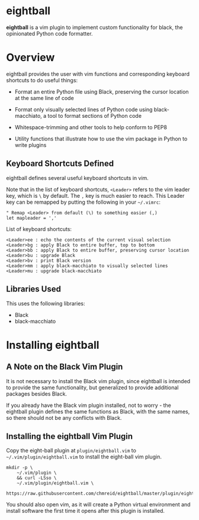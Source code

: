 # eightball

**eightball** is a vim plugin to implement custom functionality for black, the
opinionated Python code formatter.

# Overview

eightball provides the user with vim functions and
corresponding keyboard shortcuts to do useful things:

* Format an entire Python file using Black, preserving
  the cursor location at the same line of code

* Format only visually selected lines of Python code
  using black-macchiato, a tool to format sections of 
  Python code

* Whitespace-trimming and other tools to help conform
  to PEP8

* Utility functions that illustrate how to use the vim package
  in Python to write plugins

## Keyboard Shortcuts Defined

eightball defines several useful keyboard shortcuts
in vim. 

Note that in the list of keyboard shortcuts, `<Leader>`
refers to the vim leader key, which is `\` by default.
The `,` key is much easier to reach. This Leader key
can be remapped by putting the following in your `~/.vimrc`:

```
" Remap <Leader> from default (\) to something easier (,)
let mapleader = ','
```

List of keyboard shortcuts:

```
<Leader>ee : echo the contents of the current visual selection
<Leader>bg : apply Black to entire buffer, top to bottom
<Leader>bb : apply Black to entire buffer, preserving cursor location
<Leader>bu : upgrade Black
<Leader>bv : print Black version
<Leader>mm : apply black-macchiato to visually selected lines
<Leader>mu : upgrade black-macchiato
```

## Libraries Used

This uses the following libraries:

* Black
* black-macchiato

# Installing eightball

## A Note on the Black Vim Plugin

It is not necessary to install the Black vim plugin, since eightball is intended
to provide the same functionality, but generalized to provide additional packages
besides Black.

If you already have the Black vim plugin installed, not to worry - the eightball
plugin defines the same functions as Black, with the same names, so there should not
be any conflicts with Black.

## Installing the eightball Vim Plugin

Copy the eight-ball plugin at `plugin/eightball.vim` to
`~/.vim/plugin/eightball.vim` to install the eight-ball
vim plugin.

```
mkdir -p \
    ~/.vim/plugin \
    && curl -LSso \
    ~/.vim/plugin/eightball.vim \
    https://raw.githubusercontent.com/chmreid/eightball/master/plugin/eightball.vim
```

You should also open vim, as it will create a Python virtual
environment and install software the first time it opens after
this plugin is installed.

